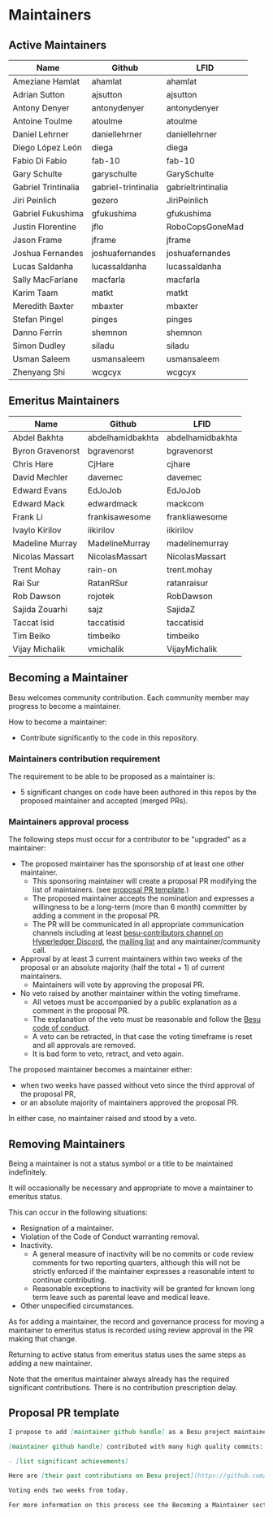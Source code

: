 # Maintainers

<!-- Please keep all lists sorted alphabetically by github -->

## Active Maintainers

<!-- besu-maintainers group has maintainer access to besu repo -->

| Name             | Github           | LFID             |
| ---------------- | ---------------- | ---------------- |
| Ameziane Hamlat   | ahamlat         | ahamlat          |
| Adrian Sutton    | ajsutton         | ajsutton         |
| Antony Denyer    | antonydenyer     | antonydenyer     |
| Antoine Toulme   | atoulme          | atoulme          |
| Daniel Lehrner   | daniellehrner    | daniellehrner    |
| Diego López León | diega            | diega            |
| Fabio Di Fabio   | fab-10           | fab-10           |
| Gary Schulte     | garyschulte      | GarySchulte      | 
| Gabriel Trintinalia | gabriel-trintinalia | gabrieltrintinalia |
| Jiri Peinlich    | gezero           | JiriPeinlich     |
| Gabriel Fukushima| gfukushima       | gfukushima       |
| Justin Florentine| jflo             | RoboCopsGoneMad  |
| Jason Frame      | jframe           | jframe           |
| Joshua Fernandes | joshuafernandes  | joshuafernandes  |
| Lucas Saldanha   | lucassaldanha    | lucassaldanha    |
| Sally MacFarlane | macfarla         | macfarla         |
| Karim Taam       | matkt            | matkt            |
| Meredith Baxter  | mbaxter          | mbaxter          |
| Stefan Pingel    | pinges           | pinges           |
| Danno Ferrin     | shemnon          | shemnon          |
| Simon Dudley     | siladu           | siladu           |
| Usman Saleem     | usmansaleem      | usmansaleem      |
| Zhenyang Shi     | wcgcyx           | wcgcyx           |


## Emeritus Maintainers

| Name             | Github           | LFID             |
|------------------|------------------|------------------|
| Abdel Bakhta     | abdelhamidbakhta | abdelhamidbakhta |
| Byron Gravenorst | bgravenorst      | bgravenorst      |
| Chris Hare       | CjHare           | cjhare           |
| David Mechler    | davemec          | davemec          |
| Edward Evans     | EdJoJob          | EdJoJob          |
| Edward Mack      | edwardmack       | mackcom          | 
| Frank Li         | frankisawesome   | frankliawesome   |
| Ivaylo Kirilov   | iikirilov        | iikirilov        |
| Madeline Murray  | MadelineMurray   | madelinemurray   |
| Nicolas Massart  | NicolasMassart   | NicolasMassart   |
| Trent Mohay      | rain-on          | trent.mohay      |
| Rai Sur          | RatanRSur        | ratanraisur      |
| Rob Dawson       | rojotek          | RobDawson        |
| Sajida Zouarhi   | sajz             | SajidaZ          |
| Taccat Isid      | taccatisid       | taccatisid       |
| Tim Beiko        | timbeiko         | timbeiko         |
| Vijay Michalik   | vmichalik        | VijayMichalik    |

## Becoming a Maintainer

Besu welcomes community contribution.
Each community member may progress to become a maintainer.

How to become a maintainer:

- Contribute significantly to the code in this repository.
  
### Maintainers contribution requirement

The requirement to be able to be proposed as a maintainer is:

- 5 significant changes on code have been authored in this repos by the proposed maintainer and accepted (merged PRs).
  
### Maintainers approval process

The following steps must occur for a contributor to be "upgraded" as a maintainer:

- The proposed maintainer has the sponsorship of at least one other maintainer.
  - This sponsoring maintainer will create a proposal PR modifying the list of
    maintainers. (see [proposal PR template](#proposal-pr-template).)
  - The proposed maintainer accepts the nomination and expresses a willingness
    to be a long-term (more than 6 month) committer by adding a comment in the proposal PR.
  - The PR will be communicated in all appropriate communication channels
    including at least [besu-contributors channel on Hyperledger Discord](https://discord.gg/hyperledger),
    the [mailing list](https://lists.hyperledger.org/g/besu)
    and any maintainer/community call.
- Approval by at least 3 current maintainers within two weeks of the proposal or
  an absolute majority (half the total + 1) of current maintainers.
  - Maintainers will vote by approving the proposal PR.
- No veto raised by another maintainer within the voting timeframe.
  - All vetoes must be accompanied by a public explanation as a comment in the
    proposal PR.
  - The explanation of the veto must be reasonable and follow the [Besu code of conduct](https://wiki.hyperledger.org/display/BESU/Code+of+Conduct).
  - A veto can be retracted, in that case the voting timeframe is reset and all approvals are removed.
  - It is bad form to veto, retract, and veto again.
  
The proposed maintainer becomes a maintainer either:

  - when two weeks have passed without veto since the third approval of the proposal PR,
  - or an absolute majority of maintainers approved the proposal PR.

In either case, no maintainer raised and stood by a veto.

## Removing Maintainers

Being a maintainer is not a status symbol or a title to be maintained indefinitely.

It will occasionally be necessary and appropriate to move a maintainer to emeritus status.

This can occur in the following situations:

- Resignation of a maintainer.
- Violation of the Code of Conduct warranting removal.
- Inactivity.
  - A general measure of inactivity will be no commits or code review comments
    for two reporting quarters, although this will not be strictly enforced if
    the maintainer expresses a reasonable intent to continue contributing.
  - Reasonable exceptions to inactivity will be granted for known long term
    leave such as parental leave and medical leave.
- Other unspecified circumstances.

As for adding a maintainer, the record and governance process for moving a
maintainer to emeritus status is recorded using review approval in the PR making that change.

Returning to active status from emeritus status uses the same steps as adding a
new maintainer.

Note that the emeritus maintainer always already has the required significant contributions.
There is no contribution prescription delay.

## Proposal PR template

```markdown
I propose to add [maintainer github handle] as a Besu project maintainer.

[maintainer github handle] contributed with many high quality commits:

- [list significant achievements]

Here are [their past contributions on Besu project](https://github.com/hyperledger/besu/commits?author=[user github handle]).

Voting ends two weeks from today.

For more information on this process see the Becoming a Maintainer section in the MAINTAINERS.md file.
```
